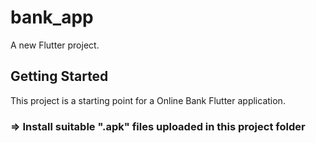 # bank_app

A new Flutter project.

## Getting Started

This project is a starting point for a Online Bank Flutter application.

### => Install suitable ".apk" files uploaded in this project folder

